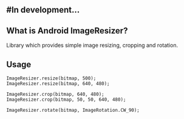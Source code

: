 #In development...
--------

What is Android ImageResizer?
--------
Library which provides simple image resizing, cropping and rotation.

Usage
--------

    ImageResizer.resize(bitmap, 500);
    ImageResizer.resize(bitmap, 640, 480);
        
    ImageResizer.crop(bitmap, 640, 480);
    ImageResizer.crop(bitmap, 50, 50, 640, 480);
        
    ImageResizer.rotate(bitmap, ImageRotation.CW_90);